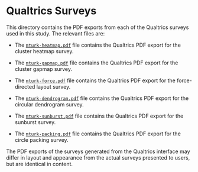Qualtrics Surveys
=================

This directory contains the PDF exports from each of the Qualtrics surveys used in this study. The relevant files are:

  - The [`mturk-heatmap.pdf`](mturk-heatmap.pdf) file contains the Qualtrics PDF export for the cluster heatmap survey.

  - The [`mturk-gapmap.pdf`](mturk-gapmap.pdf) file contains the Qualtrics PDF export for the cluster gapmap survey.

  - The [`mturk-force.pdf`](mturk-force.pdf) file contains the Qualtrics PDF export for the force-directed layout survey.

  - The [`mturk-dendrogram.pdf`](mturk-dendrogram.pdf) file contains the Qualtrics PDF export for the circular dendrogram survey.

  - The [`mturk-sunburst.pdf`](mturk-sunburst.pdf) file contains the Qualtrics PDF export for the sunburst survey.

  - The [`mturk-packing.pdf`](mturk-packing.pdf) file contains the Qualtrics PDF export for the circle packing survey.

The PDF exports of the surveys generated from the Qualtrics interface may differ in layout and appearance from the actual surveys presented to users, but are identical in content.

